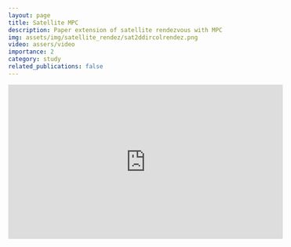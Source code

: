 ```yaml
---
layout: page
title: Satellite MPC
description: Paper extension of satellite rendezvous with MPC
img: assets/img/satellite_rendez/sat2ddircolrendez.png
video: assers/video
importance: 2
category: study
related_publications: false
---
```


<iframe width="560" height="315" src="https://www.youtube.com/embed/FqHTA8v2p-o?si=WnocZaABXZ0tNn5x" title="YouTube video player" frameborder="0" allow="accelerometer; autoplay; clipboard-write; encrypted-media; gyroscope; picture-in-picture; web-share" referrerpolicy="strict-origin-when-cross-origin" allowfullscreen></iframe>
